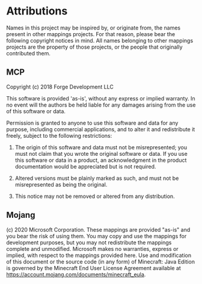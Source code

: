 # Attributions

Names in this project may be inspired by, or originate from, the names present in other mappings projects. For that reason, please bear the following copyright notices in mind. All names belonging to other mappings projects are the property of those projects, or the people that originally contributed them.

## MCP

Copyright (c) 2018 Forge Development LLC

This software is provided 'as-is', without any express or implied warranty. In no event will the authors be held liable for any damages arising from the use of this software or data.

Permission is granted to anyone to use this software and data for any purpose, including commercial applications, and to alter it and redistribute it freely, subject to the following restrictions:

1. The origin of this software and data must not be misrepresented; you must not claim that you wrote the original software or data. If you use this software or data in a product, an acknowledgment in the product documentation would be appreciated but is not required.

2. Altered versions must be plainly marked as such, and must not be misrepresented as being the original.

3. This notice may not be removed or altered from any distribution.

## Mojang

(c) 2020 Microsoft Corporation. These mappings are provided "as-is" and you bear the risk of using them. You may copy and use the mappings for development purposes, but you may not redistribute the mappings complete and unmodified. Microsoft makes no warranties, express or implied, with respect to the mappings provided here.  Use and modification of this document or the source code (in any form) of Minecraft: Java Edition is governed by the Minecraft End User License Agreement available at https://account.mojang.com/documents/minecraft_eula.